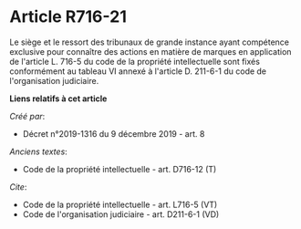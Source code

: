 # Article R716-21

Le siège et le ressort des tribunaux de grande instance ayant compétence exclusive pour connaître des actions en matière de
marques en application de l'article L. 716-5 du code de la propriété intellectuelle sont fixés conformément au tableau VI
annexé à l'article D. 211-6-1 du code de l'organisation judiciaire.

**Liens relatifs à cet article**

_Créé par_:

  - Décret n°2019-1316 du 9 décembre 2019 - art. 8

_Anciens textes_:

  - Code de la propriété intellectuelle - art. D716-12 (T)

_Cite_:

  - Code de la propriété intellectuelle - art. L716-5 (VT)
  - Code de l'organisation judiciaire - art. D211-6-1 (VD)
